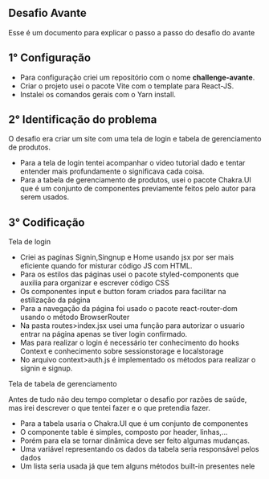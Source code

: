## Desafio Avante

Esse é um documento para explicar o passo a passo do desafio do avante
## 1° Configuração

* Para configuração criei um repositório com o nome **challenge-avante**.
* Criar o projeto usei o pacote Vite com o template para React-JS.
* Instalei os comandos gerais com o Yarn install.

## 2° Identificação do problema

O desafio era criar um site com uma tela de login e tabela de gerenciamento de produtos.
* Para a tela de login tentei acompanhar o video tutorial dado e tentar entender mais profundamente o significava cada coisa.
* Para a tabela de gerenciamento de produtos, usei o pacote Chakra.UI que é um conjunto de componentes previamente feitos pelo autor para serem usados.

## 3° Codificação

Tela de login

- Criei as paginas Signin,Singnup e Home usando jsx por ser mais eficiente quando for misturar código JS com HTML.
- Para os estilos das páginas usei o pacote styled-components que auxilia para organizar e escrever código CSS
- Os componentes input e button foram criados para facilitar na estilização da página
- Para a navegação da página foi usado o pacote react-router-dom usando o método BrowserRouter 
- Na pasta routes>index.jsx usei uma função para autorizar o usuario entrar na página apenas se tiver login confirmado.
- Mas para realizar o login é necessário ter conhecimento do hooks Context e conhecimento sobre sessionstorage e localstorage
- No arquivo context>auth.js é implementado os métodos para realizar o signin e signup.

Tela de tabela de gerenciamento

Antes de tudo não deu tempo completar o desafio por razões de saúde, mas irei descrever o que tentei fazer e o que pretendia fazer.
- Para a tabela usaria o Chakra.UI que é um conjunto de componentes
- O componente table é simples, composto por header, linhas,... 
- Porém para ela se tornar dinâmica deve ser feito algumas mudanças.
- Uma variável representando os dados da tabela seria responsável pelos dados 
- Um lista seria usada já que tem alguns métodos built-in presentes nele
